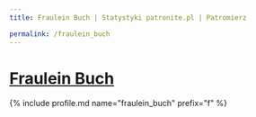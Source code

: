```yaml
---
title: Fraulein Buch | Statystyki patronite.pl | Patromierz

permalink: /fraulein_buch
---
```


# [Fraulein Buch](https://patronite.pl/fraulein_buch)

{% include profile.md name="fraulein_buch" prefix="f" %}

